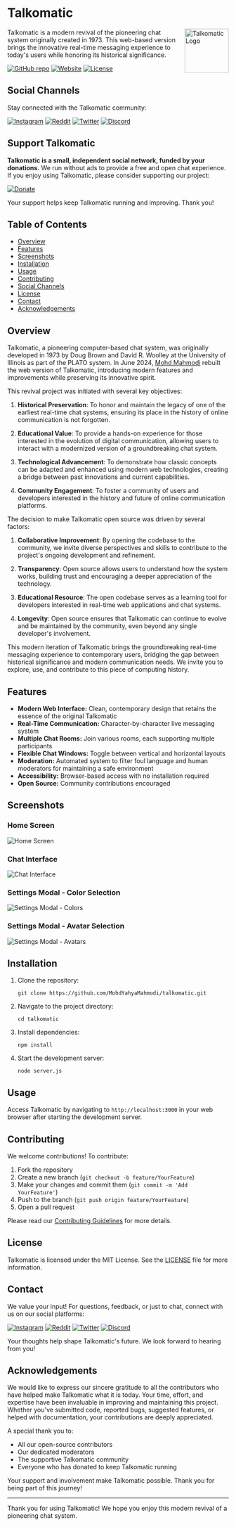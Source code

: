 # Talkomatic

<img src="images/favicon.jpg" alt="Talkomatic Logo" width="100" align="right">

Talkomatic is a modern revival of the pioneering chat system originally created in 1973. This web-based version brings the innovative real-time messaging experience to today's users while honoring its historical significance.

[![GitHub repo](https://img.shields.io/badge/GitHub-Repository-blue?style=flat-square&logo=github)](https://github.com/MohdYahyaMahmodi/talkomatic)
[![Website](https://img.shields.io/badge/Website-talkomatic.co-green?style=flat-square&logo=web)](https://www.talkomatic.co)
[![License](https://img.shields.io/badge/License-MIT-yellow?style=flat-square)](LICENSE)

## Social Channels

Stay connected with the Talkomatic community:

[![Instagram](https://img.shields.io/badge/Instagram-@talkomaticofficial-E4405F?style=flat-square&logo=instagram)](https://www.instagram.com/talkomaticofficial/)
[![Reddit](https://img.shields.io/badge/Reddit-r%2Ftalkomatic-FF4500?style=flat-square&logo=reddit)](https://www.reddit.com/r/talkomatic/)
[![Twitter](https://img.shields.io/badge/Twitter-@talkomatic__co-1DA1F2?style=flat-square&logo=twitter)](https://twitter.com/talkomatic_co)
[![Discord](https://img.shields.io/badge/Discord-Join%20our%20server-7289DA?style=flat-square&logo=discord)](https://discord.com/invite/AY7Bk6zgze)

## Support Talkomatic

**Talkomatic is a small, independent social network, funded by your donations.** We run without ads to provide a free and open chat experience. If you enjoy using Talkomatic, please consider supporting our project:

[![Donate](https://img.shields.io/badge/Donate-PayPal-blue.svg)](https://www.paypal.com/donate/?hosted_button_id=2NP6ZRM7NBFP2)

Your support helps keep Talkomatic running and improving. Thank you!

## Table of Contents

- [Overview](#overview)
- [Features](#features)
- [Screenshots](#screenshots)
- [Installation](#installation)
- [Usage](#usage)
- [Contributing](#contributing)
- [Social Channels](#social-channels)
- [License](#license)
- [Contact](#contact)
- [Acknowledgements](#acknowledgements)

## Overview

Talkomatic, a pioneering computer-based chat system, was originally developed in 1973 by Doug Brown and David R. Woolley at the University of Illinois as part of the PLATO system. In June 2024, [Mohd Mahmodi](https://twitter.com/mohdmahmodi) rebuilt the web version of Talkomatic, introducing modern features and improvements while preserving its innovative spirit.

This revival project was initiated with several key objectives:

1. **Historical Preservation**: To honor and maintain the legacy of one of the earliest real-time chat systems, ensuring its place in the history of online communication is not forgotten.

2. **Educational Value**: To provide a hands-on experience for those interested in the evolution of digital communication, allowing users to interact with a modernized version of a groundbreaking chat system.

3. **Technological Advancement**: To demonstrate how classic concepts can be adapted and enhanced using modern web technologies, creating a bridge between past innovations and current capabilities.

4. **Community Engagement**: To foster a community of users and developers interested in the history and future of online communication platforms.

The decision to make Talkomatic open source was driven by several factors:

1. **Collaborative Improvement**: By opening the codebase to the community, we invite diverse perspectives and skills to contribute to the project's ongoing development and refinement.

2. **Transparency**: Open source allows users to understand how the system works, building trust and encouraging a deeper appreciation of the technology.

3. **Educational Resource**: The open codebase serves as a learning tool for developers interested in real-time web applications and chat systems.

4. **Longevity**: Open source ensures that Talkomatic can continue to evolve and be maintained by the community, even beyond any single developer's involvement.

This modern iteration of Talkomatic brings the groundbreaking real-time messaging experience to contemporary users, bridging the gap between historical significance and modern communication needs. We invite you to explore, use, and contribute to this piece of computing history.

## Features

- **Modern Web Interface:** Clean, contemporary design that retains the essence of the original Talkomatic
- **Real-Time Communication:** Character-by-character live messaging system
- **Multiple Chat Rooms:** Join various rooms, each supporting multiple participants
- **Flexible Chat Windows:** Toggle between vertical and horizontal layouts
- **Moderation:** Automated system to filter foul language and human moderators for maintaining a safe environment
- **Accessibility:** Browser-based access with no installation required
- **Open Source:** Community contributions encouraged

## Screenshots

### Home Screen
![Home Screen](images/v2.2.0.0.png)

### Chat Interface
![Chat Interface](images/chatrooom-avatar-thumbdown.png)

### Settings Modal - Color Selection
![Settings Modal - Colors](images/modal.png)

### Settings Modal - Avatar Selection
![Settings Modal - Avatars](images/modal2.png)

## Installation

1. Clone the repository:
   ```
   git clone https://github.com/MohdYahyaMahmodi/talkomatic.git
   ```
2. Navigate to the project directory:
   ```
   cd talkomatic
   ```
3. Install dependencies:
   ```
   npm install
   ```
4. Start the development server:
   ```
   node server.js
   ```

## Usage

Access Talkomatic by navigating to `http://localhost:3000` in your web browser after starting the development server.

## Contributing

We welcome contributions! To contribute:

1. Fork the repository
2. Create a new branch (`git checkout -b feature/YourFeature`)
3. Make your changes and commit them (`git commit -m 'Add YourFeature'`)
4. Push to the branch (`git push origin feature/YourFeature`)
5. Open a pull request

Please read our [Contributing Guidelines](CONTRIBUTING.md) for more details.

## License

Talkomatic is licensed under the MIT License. See the [LICENSE](LICENSE) file for more information.

## Contact

We value your input! For questions, feedback, or just to chat, connect with us on our social platforms:

[![Instagram](https://img.shields.io/badge/Instagram-@talkomaticofficial-E4405F?style=flat-square&logo=instagram)](https://www.instagram.com/talkomaticofficial/)
[![Reddit](https://img.shields.io/badge/Reddit-r%2Ftalkomatic-FF4500?style=flat-square&logo=reddit)](https://www.reddit.com/r/talkomatic/)
[![Twitter](https://img.shields.io/badge/Twitter-@talkomatic__co-1DA1F2?style=flat-square&logo=twitter)](https://twitter.com/talkomatic_co)
[![Discord](https://img.shields.io/badge/Discord-Join%20our%20server-7289DA?style=flat-square&logo=discord)](https://discord.com/invite/AY7Bk6zgze)

Your thoughts help shape Talkomatic's future. We look forward to hearing from you!

## Acknowledgements

We would like to express our sincere gratitude to all the contributors who have helped make Talkomatic what it is today. Your time, effort, and expertise have been invaluable in improving and maintaining this project. Whether you've submitted code, reported bugs, suggested features, or helped with documentation, your contributions are deeply appreciated.

A special thank you to:

- All our open-source contributors
- Our dedicated moderators
- The supportive Talkomatic community
- Everyone who has donated to keep Talkomatic running

Your support and involvement make Talkomatic possible. Thank you for being part of this journey!

---

Thank you for using Talkomatic! We hope you enjoy this modern revival of a pioneering chat system.
